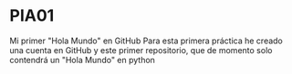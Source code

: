 # PIA01
Mi primer "Hola Mundo" en GitHub
Para esta primera práctica he creado una cuenta en GitHub y este primer repositorio, que de momento solo contendrá un "Hola Mundo" en python
